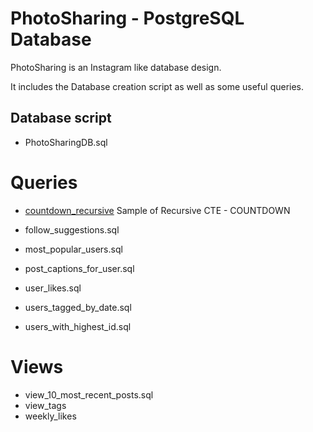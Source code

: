 # PhotoSharing - PostgreSQL Database

PhotoSharing is an Instagram like database design.

It includes the Database creation script as well as some useful queries.

## Database script

- PhotoSharingDB.sql

# Queries

- [countdown_recursive](https://github.com/aere69/sqlguides/blob/main/PostgreSQL/PhotoSharing/countdown_recursive.sql)
	Sample of Recursive CTE - COUNTDOWN

- follow_suggestions.sql
- most_popular_users.sql
- post_captions_for_user.sql
- user_likes.sql
- users_tagged_by_date.sql
- users_with_highest_id.sql

# Views

- view_10_most_recent_posts.sql
- view_tags
- weekly_likes